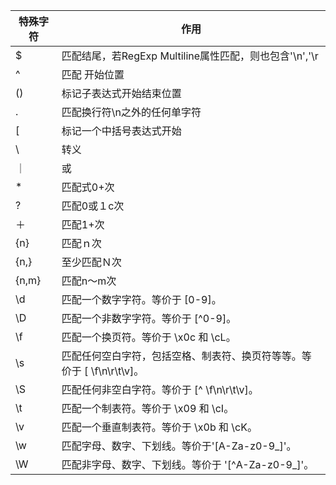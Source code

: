 
|特殊字符|作用|
|---|--|
|$|匹配结尾，若RegExp Multiline属性匹配，则也包含'\\n','\\r|
|^   |匹配 开始位置  |
|()   |标记子表达式开始结束位置   |
|.   |匹配换行符\\n之外的任何单字符   |
|[   |标记一个中括号表达式开始   |
| \  | 转义  |
|｜   | 或  |
| *   |匹配式0+次   |
|?   |匹配0或１c次   |
|＋   |匹配1+次   |
|{n}   | 匹配ｎ次  |
|{n,}   | 至少匹配Ｎ次  |
|{n,m}   | 匹配n～m次  |
|\d	|匹配一个数字字符。等价于 [0-9]。|
|\D	|匹配一个非数字字符。等价于 [^0-9]。|
|\f	|匹配一个换页符。等价于 \x0c 和 \cL。|
|\s	|匹配任何空白字符，包括空格、制表符、换页符等等。等价于 [ \f\n\r\t\v]。|
|\S	|匹配任何非空白字符。等价于 [^ \f\n\r\t\v]。|
|\t	|匹配一个制表符。等价于 \x09 和 \cI。|
|\v	|匹配一个垂直制表符。等价于 \x0b 和 \cK。|
|\w	|匹配字母、数字、下划线。等价于'[A-Za-z0-9_]'。|　
|\W	|匹配非字母、数字、下划线。等价于 '[^A-Za-z0-9_]'。|
